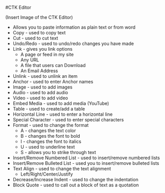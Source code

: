 #CTK Editor

(Insert Image of the CTK Editor)

* Allows you to paste information as plain text or from word
* Copy - used to copy text
* Cut - used to cut text
* Undo/Redo - used to undo/redo changes you have made
* Link - gives you link options
     * A page or feed in my site
     * Any URL
     * A file that users can Download
     * An Email Address
* Unlink - used to unlink an item
* Anchor - used to enter Anchor names
* Image - used to add images
* Audio - used to add audio 
* Video - used to add video
* Embed Media - used to add media (YouTube)
* Table - used to create/add a table
* Horizontal Line - used to enter a horizontal line
* Special Character - used to enter special characters
* Format - used to change the format
     * A - changes the text color
     * B - changes the font to bold
     * I - changes the font to italics
     * U - used to underline text
     * S - allows you to strike through text
* Insert/Remove Numbered List - used to insert/remove numbered lists
* Insert/Remove Bulleted List - used you to insert/remove bulleted lists
* Text Align - used to change the text alignment
     * Left/Right/Center/Justify
* Decrease/Increase Indent - used to change the indentation
* Block Quote - used to call out a block of text as a quotation
